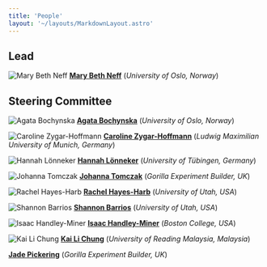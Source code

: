 ```yaml
---
title: 'People'
layout: '~/layouts/MarkdownLayout.astro'
---
```


## Lead

![Mary Beth Neff](../assets/images/people/MBN_circle.jpg)<!--rehype:style=width:200px;&class=rounded-full-->
[**Mary Beth Neff**](https://www.hf.uio.no/ifikk/english/people/aca/philosophy/temporary/maryen/)<!--rehype:target=_blank--> (_University of Oslo, Norway_)

## Steering Committee

![Agata Bochynska](../assets/images/people/AB_circle.jpg)<!--rehype:style=width:200px;&class=rounded-full-->
[**Agata Bochynska**](https://www.ub.uio.no/english/about/people/samdig/open-research/agatabo/)<!--rehype:target=_blank--> (_University of Oslo, Norway_)

![Caroline Zygar-Hoffmann](../assets/images/people/CZH_circle.jpg)<!--rehype:style=width:200px;&class=rounded-full-->
[**Caroline Zygar-Hoffmann**](https://psycaroly.github.io/)<!--rehype:target=_blank--> (_Ludwig Maximilian University of Munich, Germany_)

![Hannah Lönneker](../assets/images/people/HL_circle.jpg)<!--rehype:style=width:200px;&class=rounded-full-->
[**Hannah Lönneker**](https://uni-tuebingen.de/en/faculties/faculty-of-science/departments/psychology/research-groups/diagnostics-and-cognitive-neuropsychology/research-group/staff/hannah-dorothea-loenneker/)<!--rehype:target=_blank--> (_University of Tübingen, Germany_)

![Johanna Tomczak](../assets/images/people/JT_circle.jpg)<!--rehype:style=width:200px;&class=rounded-full-->
[**Johanna Tomczak**](https://gorilla.sc/about/)<!--rehype:target=_blank--> (_Gorilla Experiment Builder, UK_)

![Rachel Hayes-Harb](../assets/images/people/RHH_circle.jpg)<!--rehype:style=width:200px;&class=rounded-full-->
[**Rachel Hayes-Harb**](https://speechlab.utah.edu/rhh.php)<!--rehype:target=_blank--> (_University of Utah, USA_)

![Shannon Barrios](../assets/images/people/SB_circle.jpg)<!--rehype:style=width:200px;&class=rounded-full-->
[**Shannon Barrios**](https://sites.google.com/view/speech-acquisition-lab/shannon-barrios)<!--rehype:target=_blank--> (_University of Utah, USA_)

![Isaac Handley-Miner](../assets/images/people/IHM_circle.jpg)<!--rehype:style=width:200px;&class=rounded-full-->
[**Isaac Handley-Miner**](https://moralitylab.bc.edu/people/isaac-handley-miner-2/)<!--rehype:target=_blank--> (_Boston College, USA_)

![Kai Li Chung](../assets/images/people/KLC_circle.jpg)<!--rehype:style=width:200px;&class=rounded-full-->
[**Kai Li Chung**](https://www.reading.edu.my/about-us/our-staff/academic-team/dr-chung-kai-li)<!--rehype:target=_blank--> (_University of Reading Malaysia, Malaysia_)

[**Jade Pickering**](https://gorilla.sc/about/)<!--rehype:target=_blank--> (_Gorilla Experiment Builder, UK_)